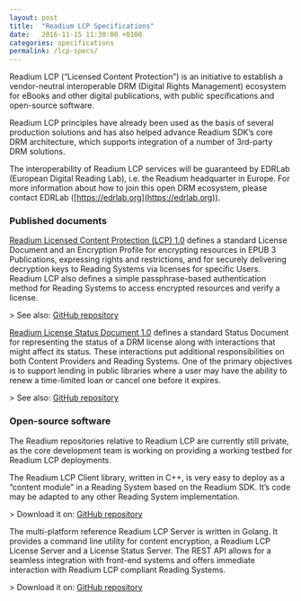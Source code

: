 ```yaml
---
layout: post
title:  "Readium LCP Specifications"
date:   2016-11-15 11:30:00 +0100
categories: specifications
permalink: /lcp-specs/
---
```


Readium LCP (“Licensed Content Protection”) is an initiative to establish a vendor-neutral interoperable DRM (Digital Rights Management) ecosystem for eBooks and other digital publications, with public specifications and open-source software. 

Readium LCP principles have already been used as the basis of several production solutions and has also helped advance Readium SDK’s core DRM architecture, which supports integration of a number of 3rd-party DRM solutions.

The interoperability of Readium LCP services will be guaranteed by EDRLab (European Digital Reading Lab), i.e. the Readium headquarter in Europe. For more information about how to join this open DRM ecosystem, please contact EDRLab ([https://edrlab.org](https://edrlab.org)). 

### Published documents

[Readium Licensed Content Protection (LCP) 1.0](http://readium.github.io/drm/lcp1-0.html) defines a standard License Document and an Encryption Profile for encrypting resources in EPUB 3 Publications, expressing rights and restrictions, and for securely delivering decryption keys to Reading Systems via licenses for specific Users. Readium LCP also defines a simple passphrase-based authentication method for Reading Systems to access encrypted resources and verify a license.

&gt; See also: [GitHub repository](https://github.com/readium/readium.github.io)

[Readium License Status Document 1.0](http://readium.github.io/drm/lsd1-0.html) defines a standard Status Document for representing the status of a DRM license along with interactions that might affect its status. These interactions put additional responsibilities on both Content Providers and Reading Systems. One of the primary objectives is to support lending in public libraries where a user may have the ability to renew a time-limited loan or cancel one before it expires.

&gt; See also: [GitHub repository](https://github.com/readium/readium.github.io)

### Open-source software

The Readium repositories relative to Readium LCP are currently still private, as the core development team is working on providing a working testbed for Readium LCP deployments.

The Readium LCP Client library, written in C++, is very easy to deploy as a “content module” in a Reading System based on the Readium SDK. It’s code may be adapted to any other Reading System implementation.

&gt; Download it on: [GitHub repository](https://github.com/readium/readium-lcp-client)

The multi-platform reference Readium LCP Server is written in Golang. It provides a command line utility for content encryption, a Readium LCP License Server and a License Status Server. The REST API allows for a seamless integration with front-end systems and offers immediate interaction with Readium LCP compliant Reading Systems.  

&gt; Download it on: [GitHub repository](https://github.com/readium/readium-lcp-server)